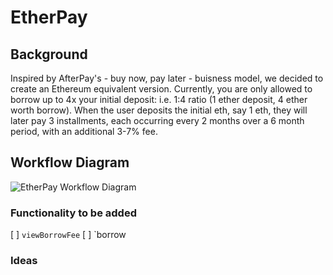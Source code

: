 # EtherPay

## Background
Inspired by AfterPay's - buy now, pay later - buisness model, we decided to create an Ethereum equivalent version.
Currently, you are only allowed to borrow up to 4x your initial deposit: i.e. 1:4 ratio (1 ether deposit, 4 ether worth borrow).
When the user deposits the initial eth, say 1 eth, they will later pay 3 installments, each occurring every 2 months over a 6 month period, with an additional 3-7% fee. 

## Workflow Diagram
![EtherPay Workflow Diagram](https://github.com/virtualworldindustries/BuyNowPayLaterCrypto/blob/main/Diagram(s)/EtherPay%20Workflow.PNG)

### Functionality to be added
[ ] `viewBorrowFee`
[ ] `borrow

### Ideas 
